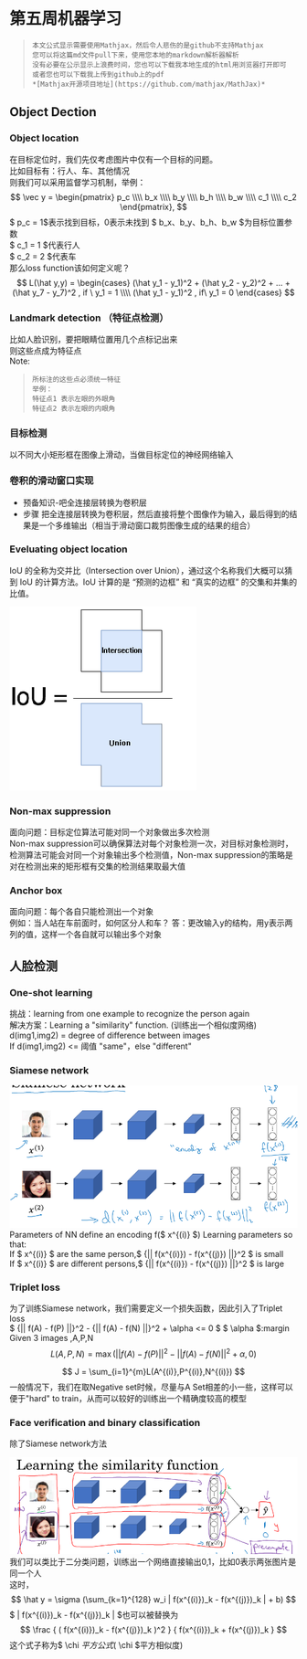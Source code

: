 <script type="text/x-mathjax-config">
    MathJax.Hub.Config({
        tex2jax: { inlineMath: [['$','$'], ['$ ',' $']], processClass: 'math', processEscapes: true },
        'HTML-CSS': { linebreaks: { automatic: true } },
        SVG: { linebreaks: { automatic: true } }
        });
</script>
<script src="https://mathjax.cnblogs.com/2_7_2/MathJax.js?config=TeX-AMS-MML_HTMLorMML"></script>

# 第五周机器学习


>     本文公式显示需要使用Mathjax，然后令人悲伤的是github不支持Mathjax
>     您可以将这篇md文件pull下来，使用您本地的markdown解析器解析
>     没有必要在公示显示上浪费时间，您也可以下载我本地生成的html用浏览器打开即可
>     或者您也可以下载我上传到github上的pdf
>     *[Mathjax开源项目地址](https://github.com/mathjax/MathJax)*

## Object Dection
### Object location
在目标定位时，我们先仅考虑图片中仅有一个目标的问题。  
比如目标有：行人、车、其他情况  
则我们可以采用监督学习机制，举例：
$$
\vec y = 
\begin{pmatrix} 
p_c \\\\
b_x \\\\
b_y \\\\
b_h \\\\
b_w \\\\
c_1 \\\\
c_2 
\end{pmatrix},
$$
$ p_c = 1$表示找到目标，0表示未找到
$ b_x、b_y、b_h、b_w $为目标位置参数  
$ c_1 = 1 $代表行人  
$ c_2 = 2 $代表车  
那么loss function该如何定义呢？  
$$
L(\hat y,y) = 
\begin{cases} 
(\hat y_1 - y_1)^2 + (\hat y_2 - y_2)^2 + ... +  (\hat y_7 - y_7)^2 , if \ y_1 = 1 \\\\
(\hat y_1 - y_1)^2  , if\ y_1 = 0
\end{cases}
$$

###  Landmark detection （特征点检测）
比如人脸识别，要把眼睛位置用几个点标记出来  
则这些点成为特征点  
Note:
>     所标注的这些点必须统一特征
>     举例：
>     特征点1 表示左眼的外眼角
>     特征点2 表示左眼的内眼角

### 目标检测
以不同大小矩形框在图像上滑动，当做目标定位的神经网络输入

### 卷积的滑动窗口实现

- 预备知识-吧全连接层转换为卷积层
- 步骤
  把全连接层转换为卷积层，然后直接将整个图像作为输入，最后得到的结果是一个多维输出（相当于滑动窗口裁剪图像生成的结果的组合）

### Eveluating object location
IoU 的全称为交并比（Intersection over Union），通过这个名称我们大概可以猜到 IoU 的计算方法。IoU 计算的是 “预测的边框” 和 “真实的边框” 的交集和并集的比值。

![20180922220708895](assets/20180922220708895.png)

### Non-max suppression
面向问题：目标定位算法可能对同一个对象做出多次检测  
Non-max suppression可以确保算法对每个对象检测一次，对目标对象检测时，检测算法可能会对同一个对象输出多个检测值，Non-max suppression的策略是对在检测出来的矩形框有交集的检测结果取最大值

### Anchor box
面向问题：每个各自只能检测出一个对象  
例如：当人站在车前面时，如何区分人和车？
答：更改输入y的结构，用y表示两列的值，这样一个各自就可以输出多个对象  

## 人脸检测
### One-shot learning 
挑战：learning from one example to recognize the person again  
解决方案：Learning a "similarity" function.  (训练出一个相似度网络)
d(img1,img2) = degree of difference between images  
If d(img1,img2) <= 阈值 "same"，else "different"

### Siamese network

![1557744183423](assets/1557744183423.png)
Parameters of NN define an encoding f($ x^{(i)} $)
Learning parameters so that:  
If $ x^{(i)} $ are the same person,$ {|| f(x^{(i)}) - f(x^{(j)}) ||}^2 $ is small  
If $ x^{(i)} $ are different persons,$ {|| f(x^{(i)}) - f(x^{(j)}) ||}^2 $ is large  

### Triplet loss
为了训练Siamese network，我们需要定义一个损失函数，因此引入了Triplet loss  
$ {|| f(A) - f(P) ||}^2 - {|| f(A) - f(N) ||}^2 + \alpha <= 0  $
$ \alpha $:margin  
Given 3 images ,A,P,N
$$
L(A,P,N) = \max({|| f(A) - f(P) ||}^2 - {|| f(A) - f(N) ||}^2 + \alpha,0)
$$

$$
J = \sum_{i=1}^{m}L(A^{(i)},P^{(i)},N^{(i)})
$$
一般情况下，我们在取Negative set时候，尽量与A Set相差的小一些，这样可以便于"hard" to train，从而可以较好的训练出一个精确度较高的模型

### Face verification and binary classification
除了Siamese network方法  

![1557744834743](assets/1557744834743.png)
我们可以类比于二分类问题，训练出一个网络直接输出0,1，比如0表示两张图片是同一个人  
这时，
$$
\hat y = \sigma (\sum_{k=1}^{128} w_i | f(x^{(i)})_k -  f(x^{(j)})_k | + b)
$$
$ | f(x^{(i)})_k -  f(x^{(j)})_k |  $也可以被替换为
$$
\frac { ( f(x^{(i)})_k -  f(x^{(j)})_k )^2 } {  f(x^{(i)})_k +  f(x^{(j)})_k  }
$$
这个式子称为$ \chi $平方公式($ \chi $平方相似度)










































